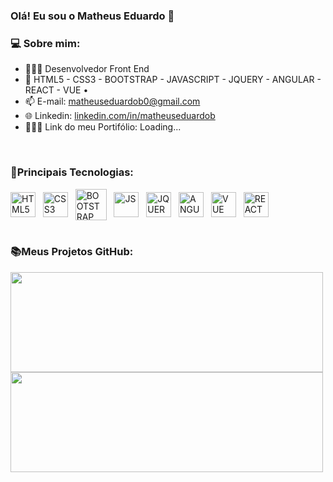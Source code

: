 ### Olá! Eu sou o Matheus Eduardo 👋

<h3>💻 Sobre mim:</h3>

- 👨🏽‍💻 Desenvolvedor Front End
- 🚀 HTML5 - CSS3 - BOOTSTRAP - JAVASCRIPT - JQUERY - ANGULAR - REACT - VUE •
- 📫 E-mail: matheuseduardob0@gmail.com
- 🌐 Linkedin: <a href="https://www.linkedin.com/in/matheuseduardob/"> linkedin.com/in/matheuseduardob </a>
- 🙋🏽‍♂️ Link do meu Portifólio: Loading...
<br>

<div style="display: inline_block">
  <h3>🚀Principais Tecnologias:</h3>
  <img align="center" alt="HTML5" tittle="HTML5" height="40" width="40" src="https://cdn.jsdelivr.net/gh/devicons/devicon/icons/html5/html5-original.svg"> &nbsp
  <img align="center" alt="CSS3" tittle="CSS3" height="40" width="40" src="https://cdn.jsdelivr.net/gh/devicons/devicon/icons/css3/css3-original.svg"> &nbsp
  <img align="center" alt="BOOTSTRAP" tittle="BOOTSTRAP" height="50" src="https://cdn.jsdelivr.net/gh/devicons/devicon/icons/bootstrap/bootstrap-original.svg"> &nbsp
  <img align="center" alt="JS" tittle="JS" height="40" width="40" src="https://cdn.jsdelivr.net/gh/devicons/devicon/icons/javascript/javascript-original.svg"> &nbsp
  <img align="center" alt="JQUERY" tittle="JQUERY" height="40" width="40" src="https://cdn.jsdelivr.net/gh/devicons/devicon/icons/jquery/jquery-original.svg"> &nbsp
  <img align="center" alt="ANGULAR" tittle="ANGULAR" height="40" width="40" src="https://cdn.jsdelivr.net/gh/devicons/devicon/icons/angularjs/angularjs-original.svg"> &nbsp
  <img align="center" alt="VUE" tittle="VUE" height="40" width="40" src="https://cdn.jsdelivr.net/gh/devicons/devicon/icons/angularjs/angularjs-original.svg"> &nbsp
  <img align="center" alt="REACT" tittle="REACT" height="40" width="40" src="https://cdn.jsdelivr.net/gh/devicons/devicon/icons/vuejs/vuejs-original.svg"> &nbsp 
</div>
<br>

<div>
  <h3>📚Meus Projetos GitHub:</h3>
  <img height="160em" width="500em" src="https://github-readme-stats.vercel.app/api?username=matheuseduardob0&show_icons=true&theme=tokyonight"></img>
  <img height="160em" width="500em" src="https://github-readme-stats.vercel.app/api/top-langs/?username=matheuseduardob0&layout=compact&theme=tokyonight"></img> 
</div>
<br>

<div>
  <h4></h4>
</div>

